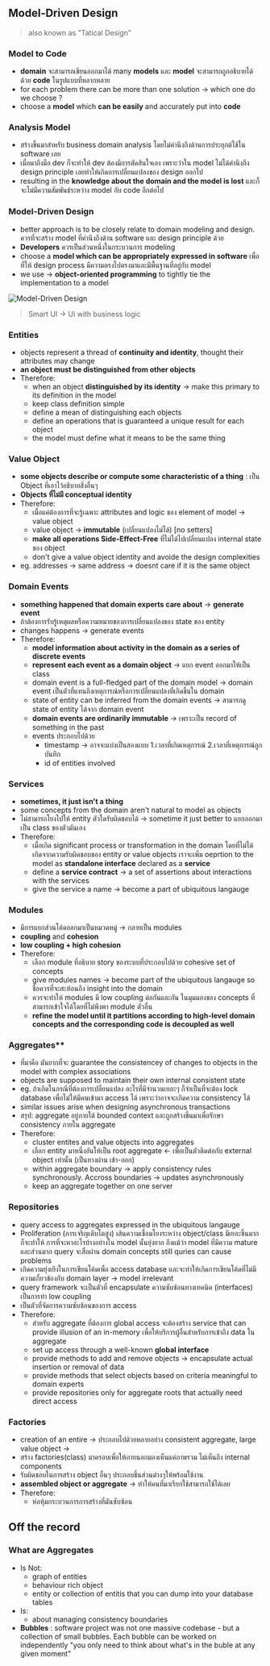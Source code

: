 ## Model-Driven Design
> also known as "Tatical Design"

### Model to Code
- **domain** จะสามารถเขียนออกมาได้  many **models** และ **model** จะสามารถถูกอธิบายได้ด้วย **code** ในรูปแบบที่หลากหลาย
- for each problem there can be more than one solution -> which one do we choose ?
- choose a **model** which **can be easily** and accurately put into **code**

### Analysis Model
- สร้างขึ้นมาสำหรับ business domain analysis โดยไม่คำนึงถึงด้านการประยุกต์ใช้ใน software เลย
- เมื่อมาถึงมือ dev ก็จะทำให้ dev ต้องมีการตัดสินใจเอง เพราะว่าใน model ไม่ได้คำนึงถึง design principle เลยทำให้เกิดการเปลี่ยนแปลงของ design ออกไป
- resulting in the **knowledge about the domain and the model is lost** และก็จะไม่มีความสัมพันธ์ระหว่าง model กับ code อีกต่อไป

### Model-Driven Design
- better approach is to be closely relate to domain modeling and design. ควรที่จะสร้าง model ที่คำนึงถึงด้าน software และ design principle ด้วย
- **Developers** ควรเป็นส่วนหนึ่งในกระบวนการ modeling
- choose a **model which can be appropriately expressed in software** เพื่อที่ให้ design process มีความตรงไปตรงมาและมีพื้นฐานที่อยู่กับ model
- we use -> **object-oriented programming** to tightly tie the implementation to a model

![Model-Driven Design](https://media.discordapp.net/attachments/1014398974649708624/1019442125387079710/unknown.png)
> Smart UI -> UI with business logic

### Entities
- objects represent a thread of **continuity and identity**, thought their attributes may change
- **an object must be distinguished from other objects**
- Therefore:
  - when an object **distinguished by its identity** -> make this primary to its definition in the model
  - keep class definition simple
  - define a mean of distinguishing each objects
  - define an operations that is guaranteed a unique result for each object
  - the model must define what it means to be the same thing

### Value Object
- **some objects describe or compute some characteristic of a thing** : เป็น Object ที่เอาไว้อธิบายสิ่งอื่นๆ
- **Objects ที่ไม่มี conceptual identity**
- Therefore:
  - เมื่อแค่ต้องการที่จะรู้เฉพาะ attributes and logic ของ element of model -> value object
  - value object -> **immutable** (เปลี่ยนแปลงไม่ได้) [no setters]
  - **make all operations Side-Effect-Free** ที่ไม่ได้ไปเปลี่ยนแปลง internal state ของ object
  - don't give a value object identity and avoide the design complexities
- eg. addresses -> same address -> doesnt care if it is the same object

### Domain Events
- **something happened that domain experts care about** -> **generate event**
- ถ้าต้องการรับรู้เหตุผลหรือความหมายของการเปลี่ยนแปลงของ state ของ entity
- changes happens -> generate events
- Therefore:
  - **model information about activity in the domain as a series of discrete events**
  - **represent each event as a domain object** -> แยก event ออกมาให้เป็น class
  - domain event is a full-fledged part of the domain model -> domain event เป็นตัวที่แทนถึงเหตุการณ์หรือการเปลี่ยนแปลงที่เกิดขึ้นใน domain
  - state of entity can be inferred from the domain events -> สามารถดู state of entity ได้จาก domain event
  - **domain events are ordinarily immutable** -> เพราะเป็น record of something in the past
  - events ประกอบไปด้วย
    - timestamp -> อาจจะแบ่งเป็นสองแบบ 1.เวลาที่เกิดเหตุการณ์  2.เวลาที่เหตุการณ์ถูกบันทึก
    - id of entities involved

### Services
- **sometimes, it just isn't a thing**
- some concepts from the domain aren't natural to model as objects
- ไม่สามารถโยงไปให้ entity ตัวใดรับผิดชอบได้ -> sometime it just better to แยกออกมาเป็น class ของตัวมันเอง
- Therefore:
  - เมื่อเกิด significant process or transformation in the domain โดยที่ไม่ได้เกิดจากความรับผิดชอบของ entity or value objects
  เราจะเพิ่ม oeprtion to the model as **standalone interface** declared as a **service**
  - define a **service contract** -> a set of assertions about interactions with the services
  - give the service a name -> become a part of ubiquitous langauge

### Modules
- มีการแยกส่วนโค้ดออกมาเป็นหมวดหมู่ -> กลายเป็น modules
- **coupling** and **cohesion**
- **low coupling + high cohesion**
- Therefore:
  - เลือก module ที่อธิบาย story ของระบบที่ประกอบไปด้วย cohesive set of concepts
  - give modules names -> become part of the ubiquitous langauge so ชื่อควรที่จะสะท้อนถึง insight into the domain
  - ควรจะทำให้  modules มี low coupling ต่อกันและกัน ในมุมมองของ concepts ที่สามารถเข้าใจได้โดยที่ไม่พึงพา module ตัวอื่น
  - **refine the model until it partitions according to high-level domain concepts and the corresponding code is decoupled as well**

### Aggregates**
- ที่มาคือ มันยากที่จะ guarantee the consistencey of changes to objects in the model with complex associations
- objects are supposed to maintain their own internal consistent state
- eg. ถ้าเกิดในกรณีที่ต้องการเปลี่ยนแปลง อะไรที่มีจำนวนเยอะๆ ก็จำเป็นที่จะต้อง lock database เพื่อไม่ให้มีคนเข้ามา access ได้ เพราะว่าอาจจะเกิดความ consistency ได้
- similar issues arise when designing asynchronous transactions
- สรุป: aggregate อยู่ภายใต้ bounded context และถูกสร้างขึ้นมาเพื่อรักษา consistency ภายใน aggregate
- Therefore:
  - cluster entites and value objects into aggregates
  - เลือก entity มาหนึ่งอันให้เป็น root aggregate <- เพื่อเป็นตัวติดต่อกับ external object เท่านั้น (เป็นทางผ่าน เข้า-ออก)
  - within aggregate boundary -> apply consistency rules synchronously. Accross boundaries -> updates asynchronously
  - keep an aggregate together on one server

### Repositories
- query access to aggregates expressed in the ubiquitous langauge
- Proliferation (การเจริญเติบโตสูง) เส้นความเชื่อมโยงระหว่าง object/class มีเยอะขึ้นมาก ก็จะทำให้
การที่จะหาอะไรบ้างอย่างใน model นั้นยุ่งยาก ถึงแม้ว่า model ที่มีความ mature และส่วนมาก query จะสื่อผ่าน domain concepts still quries can cause problems
- เกิดความยุ่งเยิงในการเขียนโค้ดเพื่อ access database และจะทำให้เกิดการเขียนโค้ดที่ไม่มีความเกี่ยวข้องกับ domain layer -> model irrelevant
- query framework จะเป็นตัวที่ encapsulate ความซับซ้อนทางเทคนิค (interfaces) เป็นการทำ low coupling
- เป็นตัวที่จัดการความซับซ้อนของการ access
- Therefore:
  - สำหรับ aggregate ที่ต้องการ global access จะต้องสร้าง service that can provide illusion of an in-memory
  เพื่อให้บริการผู้อื่นสำหรับการเข้าถึง data ใน aggregate
  - set up access through a well-known **global interface**
  - provide methods to add and remove objects -> encapsulate actual insertion or removal of data
  - provide methods that select objects based on criteria meaningful to domain experts
  - provide repositories only for aggregate roots that actually need direct access

### Factories
- creation of an entire -> ประกอบไปด้วยหลายอย่าง consistent aggregate, large value object ->
- สร้าง factories(class) มาครอบเพื่อให้ภายนอกมองเห็นแค่ภาพรวม ไม่เห็นถึง internal components
- รับผิดชอบในการสร้าง object อื่นๆ ประกอบชิ้นส่วนต่างๆให้พร้อมใช้งาน
- **assembled object or aggregate** -> ทำให้คนที่มาเรียกใช้สามารถใช้ได้เลย
- Therefore:
  - ห่อหุ้มกระบวนการการสร้างที่มันซับซ้อน

## Off the record
### What are Aggregates
- Is Not:
  - graph of entities
  - behaviour rich object
  - entity or collection of entitis that you can dump into your database tables
- Is:
  - about managing consistency boundaries
- **Bubbles** : software project was not one massive codebase - but a collection of small bubbles. Each bubble can be worked on
  independently "you only need to think about what's in the buble at any given moment"

